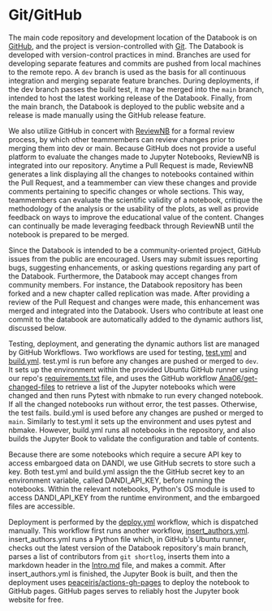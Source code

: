 # Git/GitHub

The main code repository and development location of the Databook is on [GitHub](https://github.com/), and the project is version-controlled with [Git](https://git-scm.com/). The Databook is developed with version-control practices in mind. Branches are used for developing separate features and commits are pushed from local machines to the remote repo. A `dev` branch is used as the basis for all continuous integration and merging separate feature branches. During deployments, if the dev branch passes the build test, it may be merged into the `main` branch, intended to host the latest working release of the Databook. Finally, from the main branch, the Databook is deployed to the public website and a release is made manually using the GitHub release feature.

We also utilize GitHub in concert with [ReviewNB](https://www.reviewnb.com/) for a formal review process, by which other teammembers can review changes prior to merging them into dev or main. Because GitHub does not provide a useful platform to evaluate the changes made to Jupyter Notebooks, ReviewNB is integrated into our repository. Anytime a Pull Request is made, ReviewNB generates a link displaying all the changes to notebooks contained within the Pull Request, and a teammember can view these changes and provide comments pertaining to specific changes or whole sections. This way, teammembers can evaluate the scientific validity of a notebook, critique the methodology of the analysis or the usability of the plots, as well as provide feedback on ways to improve the educational value of the content. Changes can continually be made leveraging feedback through ReviewNB until the notebook is prepared to be merged.

Since the Databook is intended to be a community-oriented project, GitHub issues from the public are encouraged. Users may submit issues reporting bugs, suggesting enhancements, or asking questions regarding any part of the Databook. Furthermore, the Databook may accept changes from community members. For instance, the Databook repository has been forked and a new chapter called replication was made. After providing a review of the Pull Request and changes were made, this enhancement was merged and integrated into the Databook. Users who contribute at least one commit to the databook are automatically added to the dynamic authors list, discussed below.

Testing, deployment, and generating the dynamic authors list are managed by GitHub Workflows. Two workflows are used for testing, [test.yml](https://github.com/AllenInstitute/openscope_databook/blob/main/.github/workflows/test.yml) and [build.yml](https://github.com/AllenInstitute/openscope_databook/blob/main/.github/workflows/build.yml). test.yml is run before any changes are pushed or merged to `dev`. It sets up the environment within the provided Ubuntu GitHub runner using our repo's [requirements.txt](https://github.com/AllenInstitute/openscope_databook/blob/main/requirements.txt) file, and uses the GitHub workflow [Ana06/get-changed-files](https://github.com/Ana06/get-changed-files) to retrieve a list of the Jupyter notebooks which were changed and then runs Pytest with nbmake to run every changed notebook. If all the changed notebooks run without error, the test passes. Otherwise, the test fails. build.yml is used before any changes are pushed or merged to `main`. Similarly to test.yml it sets up the environment and uses pytest and nbmake. However, build.yml runs all notebooks in the repository, and also builds the Jupyter Book to validate the configuration and table of contents.

Because there are some notebooks which require a secure API key to access embargoed data on DANDI, we use GitHub secrets to store such a key. Both test.yml and build.yml assign the the GitHub secret key to an environment variable, called DANDI_API_KEY, before running the notebooks. Within the relevant notebooks, Python's OS module is used to access DANDI_API_KEY from the runtime environment, and the embargoed files are accessible.

Deployment is performed by the [deploy.yml](https://github.com/AllenInstitute/openscope_databook/blob/main/.github/workflows/deploy.yml) workflow, which is dispatched manually. This workflow first runs another workflow, [insert_authors.yml](https://github.com/AllenInstitute/openscope_databook/blob/main/.github/workflows/insert_authors.yml). insert_authors.yml runs a Python file which, in GitHub's Ubuntu runner, checks out the latest version of the Databook repository's main branch, parses a list of contributors from `git shortlog`, inserts them into a markdown header in the [Intro.md](https://github.com/AllenInstitute/openscope_databook/blob/main/docs/intro.md) file, and makes a commit. After insert_authors.yml is finished, the Jupyter Book is built, and then the deployment uses [peaceiris/actions-gh-pages](https://github.com/peaceiris/actions-gh-pages) to deploy the notebook to GitHub pages. GitHub pages serves to reliably host the Jupyter book website for free.
